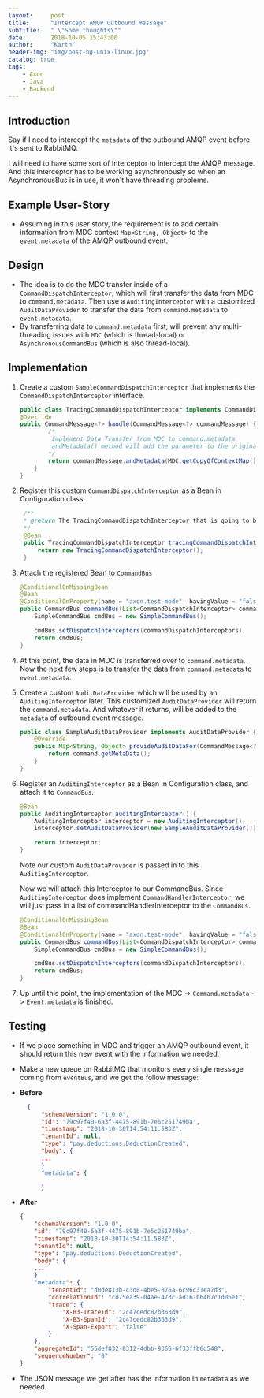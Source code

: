 ```yaml
---
layout:     post
title:      "Intercept AMQP Outbound Message"
subtitle:   " \"Some thoughts\""
date:       2018-10-05 15:43:00
author:     "Karth"
header-img: "img/post-bg-unix-linux.jpg"
catalog: true
tags:
    - Axon
    - Java
    - Backend
---
```


## Introduction
Say if I need to intercept the `metadata` of the outbound AMQP event before it's sent to RabbitMQ. 

I will need to have some sort of Interceptor to intercept the AMQP message. And this interceptor has to be working asynchronously so when an AsynchronousBus is in use, it won't have threading problems.

## Example User-Story
- Assuming in this user story, the requirement is to add certain information from MDC context `Map<String, Object>` to the `event.metadata` of the AMQP outbound event. 

## Design
- The idea is to do the MDC transfer inside of a `CommandDispatchInterceptor`, which will first transfer the data from MDC to `command.metadata`. Then use a `AuditingInterceptor` with a customized `AuditDataProvider` to transfer the data from `command.metadata` to `event.metadata`. 
- By transferring data to `command.metadata` first, will prevent any multi-threading issues with `MDC` (which is thread-local) or `AsynchronousCommandBus` (which is also thread-local).

## Implementation
1. Create a custom `SampleCommandDispatchInterceptor` that implements the `CommandDispatchInterceptor` interface.
    ```java
    public class TracingCommandDispatchInterceptor implements CommandDispatchInterceptor {
    @Override
    public CommandMessage<?> handle(CommandMessage<?> commandMessage) {
            /*
             Implement Data Transfer from MDC to command.metadata
             andMetadata() method will add the parameter to the original metadata in commandMessage
            */
            return commandMessage.andMetadata(MDC.getCopyOfContextMap());
        }
    }
    ```

2. Register this custom `CommandDispatchInterceptor` as a Bean in Configuration class.
   ```java
    /**
    * @return The TracingCommandDispatchInterceptor that is going to be attached to CommandBus
    */
    @Bean
    public TracingCommandDispatchInterceptor tracingCommandDispatchInterceptor() {
        return new TracingCommandDispatchInterceptor();
    }
   ```

3. Attach the registered Bean to `CommandBus`
    ```java
    @ConditionalOnMissingBean
    @Bean
    @ConditionalOnProperty(name = "axon.test-mode", havingValue = "false", matchIfMissing = true)
    public CommandBus commandBus(List<CommandDispatchInterceptor> commandDispatchInterceptors) {
        SimpleCommandBus cmdBus = new SimpleCommandBus();

        cmdBus.setDispatchInterceptors(commandDispatchInterceptors);
        return cmdBus;
    }
    ```
4. At this point, the data in MDC is transferred over to `command.metadata`. Now the next few steps is to transfer the data from `command.metadata` to `event.metadata`.

5. Create a custom `AuditDataProvider` which will be used by an `AuditingInterceptor` later. This customized `AuditDataProvider` will return the `command.metadata`. And whatever it returns, will be added to the `metadata` of outbound event message.
    ```java
    public class SampleAuditDataProvider implements AuditDataProvider {
        @Override
        public Map<String, Object> provideAuditDataFor(CommandMessage<?> command) {
            return command.getMetaData();
        }
    }
    ```

6. Register an `AuditingInterceptor` as a Bean in Configuration class, and attach it to `CommandBus`.
    ```java
    @Bean
    public AuditingInterceptor auditingInterceptor() {
        AuditingInterceptor interceptor = new AuditingInterceptor();
        interceptor.setAuditDataProvider(new SampleAuditDataProvider());

        return interceptor;
    }
    ```
    Note our custom `AuditDataProvider` is passed in to this `AuditingInterceptor`.
    
    Now we will attach this Interceptor to our CommandBus. Since `AuditingInterceptor` does implement `CommandHandlerInterceptor`, we will just pass in a list of commandHandlerInterceptor to the `CommandBus`.
    ```java
    @ConditionalOnMissingBean
    @Bean
    @ConditionalOnProperty(name = "axon.test-mode", havingValue = "false", matchIfMissing = true)
    public CommandBus commandBus(List<CommandDispatchInterceptor> commandDispatchInterceptors) {
        SimpleCommandBus cmdBus = new SimpleCommandBus();

        cmdBus.setDispatchInterceptors(commandDispatchInterceptors);
        return cmdBus;
    }
    ```

7. Up until this point, the implementation of the MDC -> `Command.metadata` -> `Event.metadata` is finished. 

## Testing
- If we place something in MDC and trigger an AMQP outbound event, it should return this new event with the information we needed. 
- Make a new queue on RabbitMQ that monitors every single message coming from `eventBus`, and we get the follow message:
- **Before**
  ```json
    {
        "schemaVersion": "1.0.0",
        "id": "79c97f40-6a3f-4475-891b-7e5c251749ba",
        "timestamp": "2018-10-30T14:54:11.583Z",
        "tenantId": null,
        "type": "pay.deductions.DeductionCreated",
        "body": {
        ...
        }
        "metadata": {

        }
    ```
- **After**
    ```json
    {
        "schemaVersion": "1.0.0",
        "id": "79c97f40-6a3f-4475-891b-7e5c251749ba",
        "timestamp": "2018-10-30T14:54:11.583Z",
        "tenantId": null,
        "type": "pay.deductions.DeductionCreated",
        "body": {
        ...
        }
        "metadata": {
            "tenantId": "d0de813b-c3d8-4be5-876a-6c96c31ea7d3",
            "correlationId": "cd75ea39-04ae-473c-ad16-b6467c1d06e1",
            "trace": {
                "X-B3-TraceId": "2c47cedc82b363d9",
                "X-B3-SpanId": "2c47cedc82b363d9",
                "X-Span-Export": "false"
            }
        },
        "aggregateId": "55def832-8312-4dbb-9366-6f33ffb6d548",
        "sequenceNumber": "0"
    }
    ```

- The JSON message we get after has the information in `metadata` as we needed. 